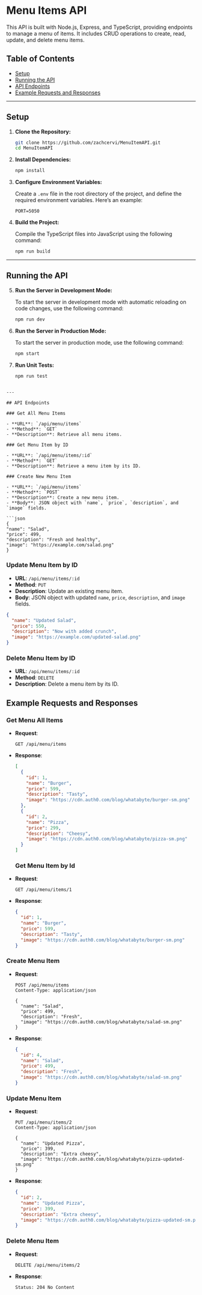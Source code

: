 # Menu Items API

This API is built with Node.js, Express, and TypeScript, providing endpoints to manage a menu of items. It includes CRUD operations to create, read, update, and delete menu items.

## Table of Contents

- [Setup](#setup)
- [Running the API](#running-the-api)
- [API Endpoints](#api-endpoints)
- [Example Requests and Responses](#example-requests-and-responses)

---

## Setup

1. **Clone the Repository:**

   ```bash
   git clone https://github.com/zachcervi/MenuItemAPI.git
   cd MenuItemAPI
   ```

2. **Install Dependencies:**
   ```bash
   npm install
   ```
3. **Configure Environment Variables:**

   Create a `.env` file in the root directory of the project, and define the required environment variables. Here’s an example:

   ```env
   PORT=5050
   ```

4. **Build the Project:**

   Compile the TypeScript files into JavaScript using the following command:

   ```bash
   npm run build
   ```

---

## Running the API

5. **Run the Server in Development Mode:**

   To start the server in development mode with automatic reloading on code changes, use the following command:

   ```bash
   npm run dev
   ```

6. **Run the Server in Production Mode:**

   To start the server in production mode, use the following command:

   ```bash
   npm start
   ```
7. **Run Unit Tests:**
   ```bash
   npm run test
  ```

---

## API Endpoints

### Get All Menu Items

- **URL**: `/api/menu/items`
- **Method**: `GET`
- **Description**: Retrieve all menu items.

### Get Menu Item by ID

- **URL**: `/api/menu/items/:id`
- **Method**: `GET`
- **Description**: Retrieve a menu item by its ID.

### Create New Menu Item

- **URL**: `/api/menu/items`
- **Method**: `POST`
- **Description**: Create a new menu item.
- **Body**: JSON object with `name`, `price`, `description`, and `image` fields.

```json
{
  "name": "Salad",
  "price": 499,
  "description": "Fresh and healthy",
  "image": "https://example.com/salad.png"
}
```

### Update Menu Item by ID

- **URL**: `/api/menu/items/:id`
- **Method**: `PUT`
- **Description**: Update an existing menu item.
- **Body**: JSON object with updated `name`, `price`, `description`, and `image` fields.

```json
{
  "name": "Updated Salad",
  "price": 550,
  "description": "Now with added crunch",
  "image": "https://example.com/updated-salad.png"
}
```

### Delete Menu Item by ID

- **URL**: `/api/menu/items/:id`
- **Method**: `DELETE`
- **Description**: Delete a menu item by its ID.

## Example Requests and Responses

### Get Menu All Items

- **Request**:
  ```http
  GET /api/menu/items
  ```
- **Response**:

  ```json
  [
    {
      "id": 1,
      "name": "Burger",
      "price": 599,
      "description": "Tasty",
      "image": "https://cdn.auth0.com/blog/whatabyte/burger-sm.png"
    },
    {
      "id": 2,
      "name": "Pizza",
      "price": 299,
      "description": "Cheesy",
      "image": "https://cdn.auth0.com/blog/whatabyte/pizza-sm.png"
    }
  ]
  ```

  ### Get Menu Item by Id

- **Request**:
  ```http
  GET /api/menu/items/1
  ```
- **Response**:

  ```json
  {
    "id": 1,
    "name": "Burger",
    "price": 599,
    "description": "Tasty",
    "image": "https://cdn.auth0.com/blog/whatabyte/burger-sm.png"
  }
  ```

### Create Menu Item

- **Request**:

  ```http
  POST /api/menu/items
  Content-Type: application/json

  {
    "name": "Salad",
    "price": 499,
    "description": "Fresh",
    "image": "https://cdn.auth0.com/blog/whatabyte/salad-sm.png"
  }

  ```

- **Response**:

  ```json
  {
    "id": 4,
    "name": "Salad",
    "price": 499,
    "description": "Fresh",
    "image": "https://cdn.auth0.com/blog/whatabyte/salad-sm.png"
  }
  ```

### Update Menu Item

- **Request**:

  ```http
  PUT /api/menu/items/2
  Content-Type: application/json

  {
    "name": "Updated Pizza",
    "price": 399,
    "description": "Extra cheesy",
    "image": "https://cdn.auth0.com/blog/whatabyte/pizza-updated-sm.png"
  }
  ```

- **Response**:

  ```json
  {
    "id": 2,
    "name": "Updated Pizza",
    "price": 399,
    "description": "Extra cheesy",
    "image": "https://cdn.auth0.com/blog/whatabyte/pizza-updated-sm.png"
  }
  ```

### Delete Menu Item

- **Request**:
  ```http
  DELETE /api/menu/items/2
- **Response**:
  ```http
  Status: 204 No Content